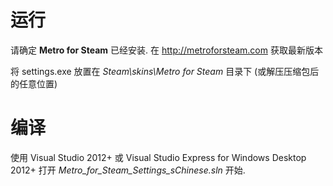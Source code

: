 运行
==================

请确定 **Metro for Steam** 已经安装. 在 http://metroforsteam.com 获取最新版本

将 settings.exe 放置在 *Steam\skins\Metro for Steam* 目录下 (或解压压缩包后的任意位置)

编译
==================

使用 Visual Studio 2012+ 或 Visual Studio Express for Windows Desktop 2012+ 打开 *Metro_for_Steam_Settings_sChinese.sln* 开始. 
